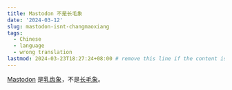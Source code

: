 ```yaml
---
title: Mastodon 不是长毛象
date: '2024-03-12'
slug: mastodon-isnt-changmaoxiang
tags:
  - Chinese
  - language
  - wrong translation
lastmod: 2024-03-23T18:27:24+08:00 # remove this line if the content is actually changed
---
```


[Mastodon](https://joinmastodon.org/) 是[乳齿象](https://zh.wikipedia.org/zh-cn/乳齿象属)，不是[长毛象](https://zh.wikipedia.org/zh-cn/猛犸象)。
